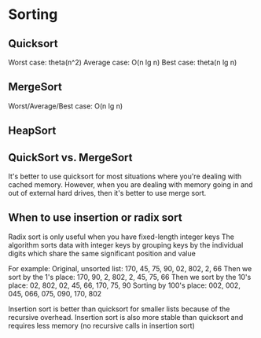 # Sorting

## Quicksort
Worst case: theta(n^2)
Average case: O(n lg n)
Best case: theta(n lg n)

## MergeSort
Worst/Average/Best case: O(n lg n)

## HeapSort

## QuickSort vs. MergeSort
It's better to use quicksort for most situations where you're dealing with cached memory.
However, when you are dealing with memory going in and out of external hard drives, then
it's better to use merge sort.

## When to use insertion or radix sort
Radix sort is only useful when you have fixed-length integer keys
The algorithm sorts data with integer keys by grouping keys by the individual digits
which share the same significant position and value

For example:
Original, unsorted list:
    170, 45, 75, 90, 02, 802, 2, 66
Then we sort by the 1's place:
    170, 90, 2, 802, 2, 45, 75, 66
Then we sort by the 10's place:
    02, 802, 02, 45, 66, 170, 75, 90
Sorting by 100's place:
    002, 002, 045, 066, 075, 090, 170, 802

Insertion sort is better than quicksort for smaller lists because of the recursive overhead.
Insertion sort is also more stable than quicksort and requires less memory (no recursive calls in insertion sort)
